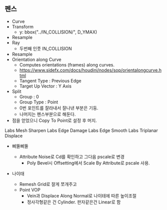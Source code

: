 ## 펜스

- Curve
- Transform
  - y: bbox("../IN_COLLISION/", D_YMAX)
- Resample
- Ray
  - 두번째 인풋 IN_COLLISION
- Resample
- Orientation along Curve
  - Computes orientations (frames) along curves.
  - https://www.sidefx.com/docs/houdini/nodes/sop/orientalongcurve.html
  - Tangent Type : Previous Edge
  - Target Up Vector : Y Axis
- Split
  - Group : 0
  - Group Type : Point
  - 0번 포인트를 잘라내서 잘나낸 부분은 기둥.
  - 나머지는 펜스부분으로 해둔다.
- 점을 얻었으니 Copy To Point로 설정 후 머지.



Labs Mesh Sharpen
Labs Edge Damage
Labs Edge Smooth
Labs Triplanar Displace

- 삐뚤삐뚤
  - Attribute Noise로 Cd를 확인하고 그다음 pscale로 변경
    - Poly Bevel시 Offsetting에서 Scale By Attribute로 pscale 사용.


- 나이태
  - Remesh Grid로 잘게 쪼개주고
  - Point VOP
    - Vein과 Displace Along Normal로 나이테에 따른 높이조절
    - 정사각형같은 건 Cylinder. 판자같은건 Linear로 함
